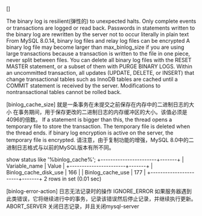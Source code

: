 []

The binary log is resilient(弹性的) to unexpected halts. 
Only complete events or transactions are logged or read back.
Passwords in statements written to the binary log are rewritten by the server not to occur literally in plain text
From MySQL 8.0.14, binary log files and relay log files can be encrypted
A binary log file may become larger than max_binlog_size if you are using large transactions because a transaction is written to the file in one piece, never split between files.
You can delete all binary log files with the RESET MASTER statement, or a subset of them with PURGE BINARY LOGS. 
Within an uncommitted transaction, all updates (UPDATE, DELETE, or INSERT) that change transactional tables such as InnoDB tables are cached until a COMMIT statement is received by the server. 
Modifications to nontransactional tables cannot be rolled back.

[binlog_cache_size]
就是一条事务在未提交之前保存在内存中的二进制日志的大小
在事务期间，用于保存更改的二进制日志的内存缓冲区的大小。该值必须是4096的倍数。
If a statement is bigger than this, the thread opens a temporary file to store the transaction. The temporary file is deleted when the thread ends. 
if binary log encryption is active on the server, the temporary file is encrypted.
请注意，由于复制功能的增强，MySQL 8.0中的二进制日志格式与以前的MySQL版本有所不同。


show status like '%binlog_cache%';
+-----------------------+-------+
| Variable_name         | Value |
+-----------------------+-------+
| Binlog_cache_disk_use | 166   |
| Binlog_cache_use      | 177   |
+-----------------------+-------+
2 rows in set (0.01 sec)


[binlog-error-action]
日志无法记录时的操作
IGNORE_ERROR 如果服务器遇到此类错误，它将继续进行中的事务，记录该错误然后停止记录，并继续执行更新。
ABORT_SERVER 关闭日志记录，并且关闭mysql-server